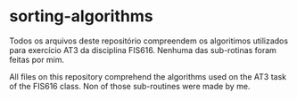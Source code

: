 # sorting-algorithms
Todos os arquivos deste repositório compreendem os algoritimos utilizados para exercício AT3 da disciplina FIS616. Nenhuma das sub-rotinas foram feitas por mim.


All files on this repository comprehend the algorithms used on the AT3 task of the FIS616 class. Non of those sub-routines were made by me.
